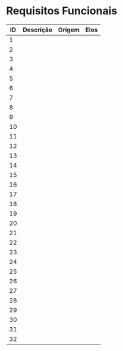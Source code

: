 # Requisitos Funcionais

| ID | Descrição | Origem | Elos |
|----|-----------|--------|------|
| 1  |           |        |      |
| 2  |           |        |      |
| 3  |           |        |      |
| 4  |           |        |      |
| 5  |           |        |      |
| 6  |           |        |      |
| 7  |           |        |      |
| 8  |           |        |      |
| 9  |           |        |      |
| 10 |           |        |      |
| 11 |           |        |      |
| 12 |           |        |      |
| 13 |           |        |      |
| 14 |           |        |      |
| 15 |           |        |      |
| 16 |           |        |      |
| 17 |           |        |      |
| 18 |           |        |      |
| 19 |           |        |      |
| 20 |           |        |      |
| 21 |           |        |      |
| 22 |           |        |      |
| 23 |           |        |      |
| 24 |           |        |      |
| 25 |           |        |      |
| 26 |           |        |      |
| 27 |           |        |      |
| 28 |           |        |      |
| 29 |           |        |      |
| 30 |           |        |      |
| 31 |           |        |      |
| 32 |           |        |      |
